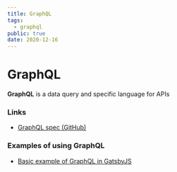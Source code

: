 ```yaml
---
title: GraphQL
tags:
  - graphql
public: true
date: 2020-12-16
---
```


# GraphQL

**GraphQL** is a data query and specific language for APIs

### Links

* [GraphQL spec (GitHub)](https://github.com/graphql/graphql-spec)

### Examples of using GraphQL

* [Basic example of GraphQL in GatsbyJS](Basic%20example%20of%20GraphQL%20in%20GatsbyJS.md)
